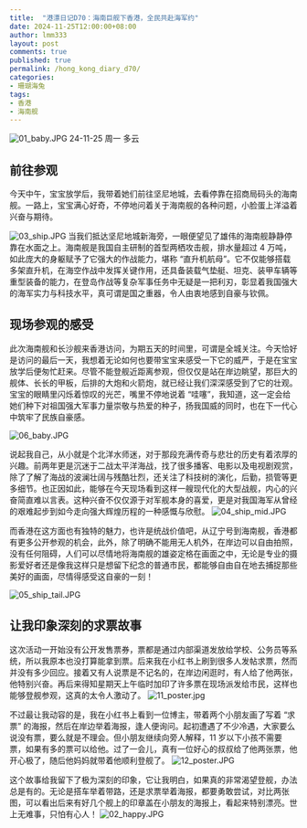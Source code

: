 ```yaml
---
title:  "港漂日记D70：海南巨舰下香港，全民共赴海军约"
date: 2024-11-25T12:00:00+08:00
author: lmm333
layout: post
comments: true
published: true
permalink: /hong_kong_diary_d70/
categories:
- 珊瑚海兔
tags:
- 香港
- 海南舰
---
```

![01_baby.JPG](../images/2024/2024-11-25-hong_kong_diary_d70/01_baby.JPG)
24-11-25 周一 多云

## 前往参观
今天中午，宝宝放学后，我带着她们前往坚尼地城，去看停靠在招商局码头的海南舰。一路上，宝宝满心好奇，不停地问着关于海南舰的各种问题，小脸蛋上洋溢着兴奋与期待。
<!--more-->
![03_ship.JPG](../images/2024/2024-11-25-hong_kong_diary_d70/03_ship.JPG)
当我们抵达坚尼地城新海旁，一眼便望见了雄伟的海南舰静静停靠在水面之上。海南舰是我国自主研制的首型两栖攻击舰，排水量超过 4 万吨，如此庞大的身躯赋予了它强大的作战能力，堪称 “直升机航母”。它不仅能够搭载多架直升机，在海空作战中发挥关键作用，还具备装载气垫艇、坦克、装甲车辆等重型装备的能力，在登岛作战等复杂军事任务中无疑是一把利刃，彰显着我国强大的海军实力与科技水平，真可谓是国之重器，令人由衷地感到自豪与钦佩。

## 现场参观的感受

此次海南舰和长沙舰来香港访问，为期五天的时间里，可谓是全城关注。今天恰好是访问的最后一天，我想着无论如何也要带宝宝来感受一下它的威严，于是在宝宝放学后便匆忙赶来。尽管不能登舰近距离参观，但仅仅是站在岸边眺望，那巨大的舰体、长长的甲板，后排的大炮和火箭炮，就已经让我们深深感受到了它的壮观。宝宝的眼睛里闪烁着惊叹的光芒，嘴里不停地说着 “哇噻”，我知道，这一定会给她们种下对祖国强大军事力量崇敬与热爱的种子，扬我国威的同时，也在下一代心中筑牢了民族自豪感。

![06_baby.JPG](../images/2024/2024-11-25-hong_kong_diary_d70/06_baby.JPG)

说起我自己，从小就是个北洋水师迷，对于那段充满传奇与悲壮的历史有着浓厚的兴趣。前两年更是沉迷于二战太平洋海战，找了很多播客、电影以及电视剧观赏，除了了解了海战的波澜壮阔与残酷壮烈，还关注了科技树的演化，后勤，损管等更多细节。也正因如此，能够在今天现场看到这样一艘现代化的大型战舰，内心的兴奋简直难以言表。这种兴奋不仅仅源于对军舰本身的喜爱，更是对我国海军从曾经的艰难起步到如今走向强大辉煌历程的一种感慨与欣慰。
![04_ship_mid.JPG](../images/2024/2024-11-25-hong_kong_diary_d70/04_ship_mid.JPG)

而香港在这方面也有独特的魅力，也许是统战价值吧，从辽宁号到海南舰，香港都有更多公开参观的机会，此外，除了明确不能用无人机外，在岸边可以自由拍照，没有任何阻碍，人们可以尽情地将海南舰的雄姿定格在画面之中，无论是专业的摄影爱好者还是像我这样只是想留下纪念的普通市民，都能够自由自在地去捕捉那些美好的画面，尽情得感受这自豪的一刻！

![05_ship_tail.JPG](../images/2024/2024-11-25-hong_kong_diary_d70/05_ship_tail.JPG)

## 让我印象深刻的求票故事

这次活动一开始没有公开发售票券，票都是通过内部渠道发放给学校、公务员等系统，所以我原本也没打算能拿到票。后来我在小红书上刷到很多人发帖求票，然而并没有多少回应。接着又有人说票是不记名的，在岸边闲逛时，有人给了他两张，他特别兴奋。再后来得知星期天上午临时加印了许多票在现场派发给市民，这样也能够登舰参观，这真的太令人激动了。
![11_poster.jpg](../images/2024/2024-11-25-hong_kong_diary_d70/11_poster.jpg)

不过最让我动容的是，我在小红书上看到一位博主，带着两个小朋友画了写着 “求票” 的海报，然后在岸边举着海报，逢人便询问。起初遭遇了不少冷遇，大家要么说没有票，要么就是不理会。但小朋友继续向旁人解释，11 岁以下小孩不需要票，如果有多的票可以给他。过了一会儿，真有一位好心的叔叔给了他两张票，他开心极了，随后他妈妈就带着他顺利登舰了。
![12_poster.JPG](../images/2024/2024-11-25-hong_kong_diary_d70/12_poster.JPG)

这个故事给我留下了极为深刻的印象，它让我明白，如果真的非常渴望登舰，办法总是有的。无论是搭车举着带路，还是求票举着海报，都要勇敢尝试，对比两张图，可以看出后来有好几个舰上的印章盖在小朋友的海报上，看起来特别漂亮。世上无难事，只怕有心人！
![02_happy.JPG](../images/2024/2024-11-25-hong_kong_diary_d70/02_happy.JPG)
